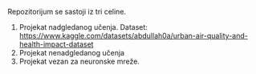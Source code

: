   Repozitorijum se sastoji iz tri celine. 
  1. Projekat nadgledanog učenja. Dataset: https://www.kaggle.com/datasets/abdullah0a/urban-air-quality-and-health-impact-dataset
  2. Projekat nenadgledanog učenja 
  3. Projekat vezan za neuronske mreže.
